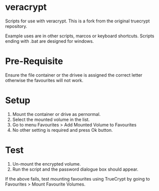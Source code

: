 veracrypt
=========

Scripts for use with veracrypt. This is a fork from the original truecrypt repository.

Example uses are in other scripts, marcos or keyboard shortcuts. Scripts ending with .bat are designed for windows.

Pre-Requisite
=============
Ensure the file container or the drivee is assigned the correct letter otherwise the favourites will not work.

Setup
=====
1. Mount the container or drive as pernormal.
2. Select the mounted volume in the list.
3. Go to menu Favourites > Add Mounted Volume to Favourites
4. No other setting is required and press Ok button.

Test
====
1. Un-mount the encrypted volume.
2. Run the script and the password dialogue box should appear.

If the above fails, test mounting favourites using TrueCrypt by going to Favourites > Mount Favourite Volumes.
